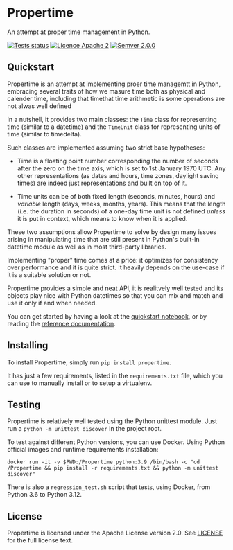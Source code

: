 # Propertime

An attempt at proper time management in Python.

[![Tests status](https://github.com/sarusso/Propertime/actions/workflows/ci.yml/badge.svg)](https://github.com/sarusso/Propertime/actions) [![Licence Apache 2](https://img.shields.io/github/license/sarusso/Propertime)](https://github.com/sarusso/Propertime/blob/main/LICENSE) [![Semver 2.0.0](https://img.shields.io/badge/semver-v2.0.0-blue)](https://semver.org/spec/v2.0.0.html) 


## Quickstart

Propertime is an attempt at implementing proer time managemtt in Python, embracing several traits of how we masure time both as physical and calender time, including that timethat time arithmetic is some operations are not alwas well defined

In a nutshell, it provides two main classes: the ``Time`` class for representing time (similar to a datetime) and the ``TimeUnit`` class for representing units of time (similar to timedelta). 

Such classes are implemented assuming two strict base hypotheses:

- Time is a floating point number corresponding the number of seconds after the zero on the time axis, which is set to 1st January 1970 UTC. Any other representations (as dates and hours, time zones, daylight saving times) are indeed just representations and built on top of it.

- Time units can be of both fixed length (seconds, minutes, hours) and *variable* length (days, weeks, months, years). This means that the length (i.e. the duration in seconds) of a one-day time unit is not defined *unless* it is put in context, which means to know when it is applied.

These two assumptions allow Propertime to solve by design many issues arising in manipulating time that are still present in Python's built-in datetime module as well as in most third-party libraries.

Implementing "proper" time comes at a price: it optimizes for consistency over performance and it is quite strict. It heavily depends on the use-case if it is a suitable solution or not.

Propertime provides a simple and neat API, it is realitvely well tested and its objects play nice with Python datetimes so that you can mix and match and use it only if and when needed.

You can get started by having a look at the [quickstart notebook](Quickstart.ipynb), or by reading the [reference documentation](https://propertime.readthedocs.io).



## Installing

To install Propertime, simply run ``pip install propertime``.

It has just a few requirements, listed in the ``requirements.txt`` file, which you can use to manually install or to setup a virtualenv.


## Testing

Propertime is relatively well tested using the Python unittest module. Just run a ``python -m unittest discover`` in the project root.

To test against different Python versions, you can use Docker. Using Python official images and runtime requirements installation:

    docker run -it -v $PWD:/Propertime python:3.9 /bin/bash -c "cd /Propertime && pip install -r requirements.txt && python -m unittest discover"
    
There is also a ``regression_test.sh`` script that tests, using Docker, from Python 3.6 to Python 3.12.
 


## License
Propertime is licensed under the Apache License version 2.0. See [LICENSE](https://github.com/sarusso/Propertime/blob/master/LICENSE) for the full license text.



